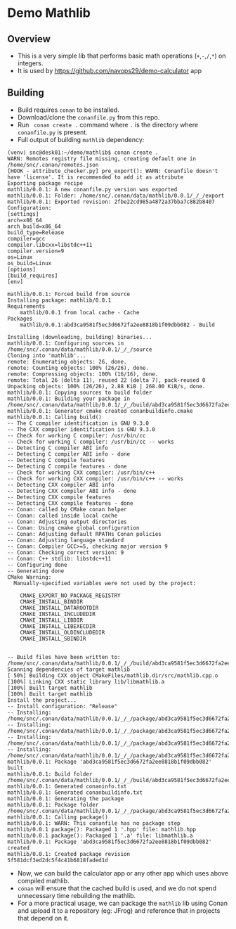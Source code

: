 # Demo Mathlib
## Overview
* This is a very simple lib that performs basic math operations (`+`,`-`,`/`,`*`) on integers.
* It is used by https://github.com/navops29/demo-calculator app

## Building
* Build requires `conan` to be installed.
* Download/clone the `conanfile.py` from this repo.
* Run ` conan create .` command where `.` is the directory where `conanfile.py` is present.
* Full output of building `mathlib` dependency:
``` 
(venv) snc@desk01:~/demo/mathlib$ conan create .
WARN: Remotes registry file missing, creating default one in /home/snc/.conan/remotes.json
[HOOK - attribute_checker.py] pre_export(): WARN: Conanfile doesn't have 'license'. It is recommended to add it as attribute
Exporting package recipe
mathlib/0.0.1: A new conanfile.py version was exported
mathlib/0.0.1: Folder: /home/snc/.conan/data/mathlib/0.0.1/_/_/export
mathlib/0.0.1: Exported revision: 2fbe22cd985a4872a37bba7c882b8407
Configuration:
[settings]
arch=x86_64
arch_build=x86_64
build_type=Release
compiler=gcc
compiler.libcxx=libstdc++11
compiler.version=9
os=Linux
os_build=Linux
[options]
[build_requires]
[env]

mathlib/0.0.1: Forced build from source
Installing package: mathlib/0.0.1
Requirements
    mathlib/0.0.1 from local cache - Cache
Packages
    mathlib/0.0.1:abd3ca9581f5ec3d6672fa2ee8818b1f09dbb082 - Build

Installing (downloading, building) binaries...
mathlib/0.0.1: Configuring sources in /home/snc/.conan/data/mathlib/0.0.1/_/_/source
Cloning into 'mathlib'...
remote: Enumerating objects: 26, done.
remote: Counting objects: 100% (26/26), done.
remote: Compressing objects: 100% (16/16), done.
remote: Total 26 (delta 11), reused 22 (delta 7), pack-reused 0
Unpacking objects: 100% (26/26), 2.88 KiB | 268.00 KiB/s, done.
mathlib/0.0.1: Copying sources to build folder
mathlib/0.0.1: Building your package in /home/snc/.conan/data/mathlib/0.0.1/_/_/build/abd3ca9581f5ec3d6672fa2ee8818b1f09dbb082
mathlib/0.0.1: Generator cmake created conanbuildinfo.cmake
mathlib/0.0.1: Calling build()
-- The C compiler identification is GNU 9.3.0
-- The CXX compiler identification is GNU 9.3.0
-- Check for working C compiler: /usr/bin/cc
-- Check for working C compiler: /usr/bin/cc -- works
-- Detecting C compiler ABI info
-- Detecting C compiler ABI info - done
-- Detecting C compile features
-- Detecting C compile features - done
-- Check for working CXX compiler: /usr/bin/c++
-- Check for working CXX compiler: /usr/bin/c++ -- works
-- Detecting CXX compiler ABI info
-- Detecting CXX compiler ABI info - done
-- Detecting CXX compile features
-- Detecting CXX compile features - done
-- Conan: called by CMake conan helper
-- Conan: called inside local cache
-- Conan: Adjusting output directories
-- Conan: Using cmake global configuration
-- Conan: Adjusting default RPATHs Conan policies
-- Conan: Adjusting language standard
-- Conan: Compiler GCC>=5, checking major version 9
-- Conan: Checking correct version: 9
-- Conan: C++ stdlib: libstdc++11
-- Configuring done
-- Generating done
CMake Warning:
  Manually-specified variables were not used by the project:

    CMAKE_EXPORT_NO_PACKAGE_REGISTRY
    CMAKE_INSTALL_BINDIR
    CMAKE_INSTALL_DATAROOTDIR
    CMAKE_INSTALL_INCLUDEDIR
    CMAKE_INSTALL_LIBDIR
    CMAKE_INSTALL_LIBEXECDIR
    CMAKE_INSTALL_OLDINCLUDEDIR
    CMAKE_INSTALL_SBINDIR


-- Build files have been written to: /home/snc/.conan/data/mathlib/0.0.1/_/_/build/abd3ca9581f5ec3d6672fa2ee8818b1f09dbb082
Scanning dependencies of target mathlib
[ 50%] Building CXX object CMakeFiles/mathlib.dir/src/mathlib.cpp.o
[100%] Linking CXX static library lib/libmathlib.a
[100%] Built target mathlib
[100%] Built target mathlib
Install the project...
-- Install configuration: "Release"
-- Installing: /home/snc/.conan/data/mathlib/0.0.1/_/_/package/abd3ca9581f5ec3d6672fa2ee8818b1f09dbb082/lib/libmathlib.a
-- Installing: /home/snc/.conan/data/mathlib/0.0.1/_/_/package/abd3ca9581f5ec3d6672fa2ee8818b1f09dbb082/./include
-- Installing: /home/snc/.conan/data/mathlib/0.0.1/_/_/package/abd3ca9581f5ec3d6672fa2ee8818b1f09dbb082/./include/mathlib
-- Installing: /home/snc/.conan/data/mathlib/0.0.1/_/_/package/abd3ca9581f5ec3d6672fa2ee8818b1f09dbb082/./include/mathlib/mathlib.hpp
mathlib/0.0.1: Package 'abd3ca9581f5ec3d6672fa2ee8818b1f09dbb082' built
mathlib/0.0.1: Build folder /home/snc/.conan/data/mathlib/0.0.1/_/_/build/abd3ca9581f5ec3d6672fa2ee8818b1f09dbb082
mathlib/0.0.1: Generated conaninfo.txt
mathlib/0.0.1: Generated conanbuildinfo.txt
mathlib/0.0.1: Generating the package
mathlib/0.0.1: Package folder /home/snc/.conan/data/mathlib/0.0.1/_/_/package/abd3ca9581f5ec3d6672fa2ee8818b1f09dbb082
mathlib/0.0.1: Calling package()
mathlib/0.0.1: WARN: This conanfile has no package step
mathlib/0.0.1 package(): Packaged 1 '.hpp' file: mathlib.hpp
mathlib/0.0.1 package(): Packaged 1 '.a' file: libmathlib.a
mathlib/0.0.1: Package 'abd3ca9581f5ec3d6672fa2ee8818b1f09dbb082' created
mathlib/0.0.1: Created package revision 5f581dcf3ed2dc5f4c41b6818faded1d
```


* Now, we can build the calculator app or any other app which uses above compiled mathlib.
* `conan` will ensure that the cached build is used, and we do not spend unnecessary time rebuilding the mathlib.
* For a more practical usage, we can package the `mathlib` lib using Conan and upload it to a repository (eg: JFrog) and reference that in projects that depend on it.


